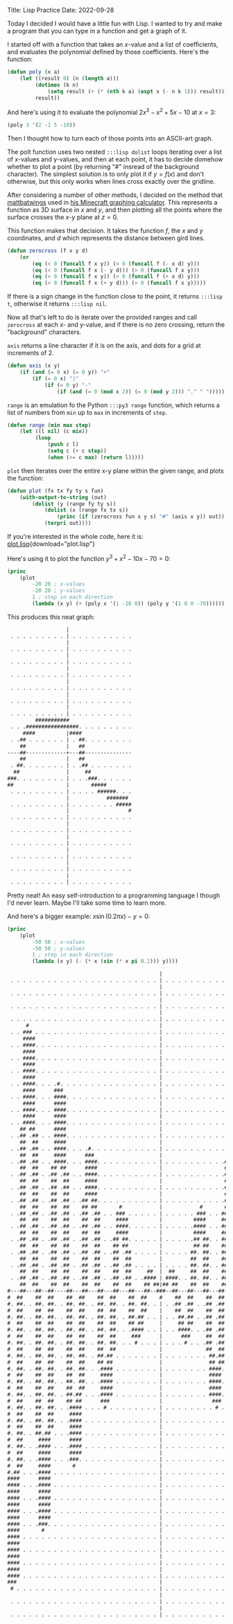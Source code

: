 Title: Lisp Practice
Date: 2022-09-28

Today I decided I would have a little fun with Lisp. I wanted to try and make a program that you can type in a function and get a graph of it.

I started off with a function that takes an $x$-value and a list of coefficients, and evaluates the polynomial defined by those coefficients. Here's the function:

```lisp
(defun poly (x a)
    (let ((result 0) (n (length a)))
         (dotimes (k n)
             (setq result (+ (* (nth k a) (expt x (- n k 1))) result)))
         result))
```

And here's using it to evaluate the polynomial $2x^{3} - x^{2} + 5x - 10$ at $x = 3$:

```lisp
(poly 3 '(2 -1 5 -10))
```

Then I thought how to turn each of those points into an ASCII-art graph.

The polt function uses two nested `:::lisp dolist` loops iterating over a list of x-values and y-values, and then at each point, it has to decide domehow whether to plot a point (by returning "#" insread of the background character). The simplest solution is to only plot it if $y = f(x)$ and don't otherwise, but this only works when lines cross exactly over the gridline.

After considering a number of other methods, I decided on the method that [mattbatwings](https://www.youtube.com/c/Mattbatwings) used in [his Minecraft graphing calculator](https://www.youtube.com/watch?v=EvvWOaLgKVU). This represents a function as 3D surface in $x$ and $y$, and then plotting all the points where the surface crosses the $x$-$y$ plane at $z=0$.

This function makes that decision. It takes the function $f$, the $x$ and $y$ coordinates, and $d$ which represents the distance between gird lines.

```lisp
(defun zerocross (f x y d)
    (or
        (eq (< 0 (funcall f x y)) (> 0 (funcall f (- x d) y)))
        (eq (< 0 (funcall f x (- y d))) (> 0 (funcall f x y)))
        (eq (< 0 (funcall f x y)) (> 0 (funcall f (+ x d) y)))
        (eq (< 0 (funcall f x (+ y d))) (> 0 (funcall f x y)))))
```

If there is a sign change in the function close to the point, it returns `:::lisp t`, otherwise it returns `:::lisp nil`.

Now all that's left to do is iterate over the provided ranges and call `zerocross` at each x- and y-value, and if there is no zero crossing, return the "background" characters.

`axis` returns a line character if it is on the axis, and dots for a grid at increments of 2.

```lisp
(defun axis (x y)
    (if (and (= 0 x) (= 0 y)) "+"
        (if (= 0 x) "|"
            (if (= 0 y) "-"
                (if (and (= 0 (mod x 2)) (= 0 (mod y 2))) "." " ")))))
```

`range` is an emulation fo the Python `:::py3 range` function, which returns a list of numbers from `min` up to `max` in increments of `step`.

```lisp
(defun range (min max step)
    (let ((l nil) (c min))
         (loop
             (push c l)
             (setq c (+ c step))
             (when (>= c max) (return l)))))
```

`plot` then iterates over the entire x-y plane within the given range, and plots the function:

```lisp
(defun plot (fx tx fy ty s fun)
    (with-output-to-string (out)
        (dolist (y (range fy ty s))
            (dolist (x (range fx tx s))
                (princ (if (zerocross fun x y s) "#" (axis x y)) out))
            (terpri out))))
```

If you're interested in the whole code, here it is: [plot.lisp]({attach}plot.lisp){download="plot.lisp"}

Here's using it to plot the function $y^{3} + x^{2} - 10x - 70 = 0$:

```lisp
(princ
    (plot
        -20 20 ; x-values
        -20 20 ; y-values
        1 ; step in each direction
        (lambda (x y) (+ (poly x '(1 -10 0)) (poly y '(1 0 0 -70))))))
```

This produces this neat graph:

```txt
                   |                    
 . . . . . . . . . | . . . . . . . . . .
                   |                    
 . . . . . . . . . | . . . . . . . . . .
                   |                    
 . . . . . . . . . | . . . . . . . . . .
                   |                    
 . . . . . . . . . | . . . . . . . . . .
                   |                    
 . . . . . . . . . | . . . . . . . . . .
                   |                    
 . . . . . . . . . | . . . . . . . . . .
                   |                    
 . . . . . . . . . | . . . . . . . . . .
         ###########                    
 . . .#################. . . . . . . . .
     ####          |####                
 . .## . . . . . . | . ##. . . . . . . .
    ##             |   ##               
----##-------------+---##---------------
    ##             |   ##               
 . ##. . . . . . . | . .## . . . . . . .
  ##               |     ##             
###. . . . . . . . | . . .###. . . . . .
##                 |       #####        
 . . . . . . . . . | . . . . ######. . .
                   |            ####### 
 . . . . . . . . . | . . . . . . . #####
                   |                   #
 . . . . . . . . . | . . . . . . . . . .
                   |                    
 . . . . . . . . . | . . . . . . . . . .
                   |                    
 . . . . . . . . . | . . . . . . . . . .
                   |                    
 . . . . . . . . . | . . . . . . . . . .
                   |                    
 . . . . . . . . . | . . . . . . . . . .
                   |                    
 . . . . . . . . . | . . . . . . . . . .
```

Pretty neat! An easy self-introduction to a programming language I though I'd never learn. Maybe I'll take some time to learn more.

And here's a bigger example: $x\sin\left(0.2\pi x\right)-y=0$:

```lisp
(princ
    (plot
        -50 50 ; x-values
        -50 50 ; y-values
        1 ; step in each direction
        (lambda (x y) (- (* x (sin (* x pi 0.2))) y))))
```

```txt
                                                 |                                                  
 . . . . . . . . . . . . . . . . . . . . . . . . | . . . . . . . . . . . . . . . . . . . . . . . . .
                                                 |                                                  
 . . . . . . . . . . . . . . . . . . . . . . . . | . . . . . . . . . . . . . . . . . . . . . . . . .
                                                 |                                                  
 . . . . . . . . . . . . . . . . . . . . . . . . | . . . . . . . . . . . . . . . . . . . . . . . . .
                                                 |                                                  
 . . . . . . . . . . . . . . . . . . . . . . . . | . . . . . . . . . . . . . . . . . . . . . . . . .
      #                                          |                                          #       
 . . ### . . . . . . . . . . . . . . . . . . . . | . . . . . . . . . . . . . . . . . . . . ### . . .
     ####                                        |                                        ####      
 . . ####. . . . . . . . . . . . . . . . . . . . | . . . . . . . . . . . . . . . . . . . .#### . . .
     ####                                        |                                        ####      
 . . ####. . . . . . . . . . . . . . . . . . . . | . . . . . . . . . . . . . . . . . . . .#### . . .
     ####                                        |                                        ####      
 . . ####. . . . . . . . . . . . . . . . . . . . | . . . . . . . . . . . . . . . . . . . .#### . . .
     ####                                        |                                        ####      
 . . ####. . . .#. . . . . . . . . . . . . . . . | . . . . . . . . . . . . . . . .#. . . .#### . . .
     ####      ###                               |                               ###      ####      
 . . ####. . . ####. . . . . . . . . . . . . . . | . . . . . . . . . . . . . . .#### . . .#### . . .
     ####      ####                              |                              ####      ####     #
 . . ####. . . ####. . . . . . . . . . . . . . . | . . . . . . . . . . . . . . .#### . . .#### . . #
     ####      ####                              |                              ####      ####     #
 . . ####. . . ####. . . . . . . . . . . . . . . | . . . . . . . . . . . . . . .#### . . .#### . . #
    ## ##      ####                              |                              ####      ## ##    #
 . .## .## . . ####. . . . . . . . . . . . . . . | . . . . . . . . . . . . . . .#### . . ##. ##. . #
    ##  ##     ####                              |                              ####     ##  ##    #
 . .## .## . . ####. . . .#. . . . . . . . . . . | . . . . . . . . . . .#. . . .#### . . ##. ##. . #
    ##  ##     ####      ###                     |                     ###      ####     ##  ##    #
 . .## .## . . ####. . . ####. . . . . . . . . . | . . . . . . . . . .#### . . .#### . . ##. ##. . #
    ##  ##    ## ##      ####                    |                    ####      ## ##    ##  ##    #
 . .## .## . .## .## . . ####. . . . . . . . . . | . . . . . . . . . .#### . . ##. ##. . ##. ##. . #
    ##  ##    ##  ##     ####                    |                    ####     ##  ##    ##  ##    #
 . .## .## . .## .## . . ####. . . . . . . . . . | . . . . . . . . . .#### . . ##. ##. . ##. ##. . #
    ##  ##    ##  ##     ####                    |                    ####     ##  ##    ##  ##    #
 . .## .## . .## .## . .## ##. . . . . . . . . . | . . . . . . . . . .## ##. . ##. ##. . ##. ##. . #
    ##  ##    ##  ##    ## ##       #            |            #       ## ##    ##  ##    ##  ##    #
 . .## .## . .## .## . .## .## . . ### . . . . . | . . . . . ### . . ##. ##. . ##. ##. . ##. ##. . #
    ##  ##    ##  ##    ##  ##     ####          |          ####     ##  ##    ##  ##    ##  ##    #
 . .## .## . .## .## . .## .## . . ####. . . . . | . . . . .#### . . ##. ##. . ##. ##. . ##. ##. . #
    ##  ##    ##  ##    ##  ##     ####          |          ####     ##  ##    ##  ##    ##  ##    #
 . .## .## . .## .## . .## .## . .## ##. . . . . | . . . . .## ##. . ##. ##. . ##. ##. . ##. ##. . #
    ##  ##    ##  ##    ##  ##    ## ##          |          ## ##    ##  ##    ##  ##    ##  ##    #
 . .## .## . .## .## . .## .## . .## .## . . . . | . . . . ##. ##. . ##. ##. . ##. ##. . ##. ##. . #
    ##  ##    ##  ##    ##  ##    ##  ##         |         ##  ##    ##  ##    ##  ##    ##  ##    #
 . .## .## . .## .## . .## .## . .## .## . . . . | . . . . ##. ##. . ##. ##. . ##. ##. . ##. ##. . #
    ##  ##    ##  ##    ##  ##    ##  ##     ##  |  ##     ##  ##    ##  ##    ##  ##    ##  ##    #
 . .## .## . .## .## . .## .## . .## .## . .#### | ####. . ##. ##. . ##. ##. . ##. ##. . ##. ##. . #
    ##  ##    ##  ##    ##  ##    ##  ##    ## ##|## ##    ##  ##    ##  ##    ##  ##    ##  ##    #
#---##---##--##----##---##---##---##---##---##--###--##---##---##---##---##---##----##--##---##---##
#  ##    ##  ##    ##  ##    ##  ##    ##  ##    #    ##  ##    ##  ##    ##  ##    ##  ##    ##  ##
#. ##. . ##. ##. . ##. ##. . ##. ##. . ##. ##. . | . .## .## . .## .## . .## .## . .## .## . .## .##
#  ##    ##  ##    ##  ##    ##  ##    ##  ##    |    ##  ##    ##  ##    ##  ##    ##  ##    ##  ##
#. ##. . ##. ##. . ##. ##. . ##. ##. . ##.## . . | . . ##.## . .## .## . .## .## . .## .## . .## .##
#  ##    ##  ##    ##  ##    ##  ##    ## ##     |     ## ##    ##  ##    ##  ##    ##  ##    ##  ##
#. ##. . ##. ##. . ##. ##. . ##. ##. . .#### . . | . . ####. . .## .## . .## .## . .## .## . .## .##
#  ##    ##  ##    ##  ##    ##  ##     ###      |      ###     ##  ##    ##  ##    ##  ##    ##  ##
#. ##. . ##. ##. . ##. ##. . ##. ##. . . # . . . | . . . # . . .## .## . .## .## . .## .## . .## .##
#  ##    ##  ##    ##  ##    ##  ##              |              ##  ##    ##  ##    ##  ##    ##  ##
#. ##. . ##. ##. . ##. ##. . ##.## . . . . . . . | . . . . . . . ##.## . .## .## . .## .## . .## .##
#  ##    ##  ##    ##  ##    ## ##               |               ## ##    ##  ##    ##  ##    ##  ##
#. ##. . ##. ##. . ##. ##. . .#### . . . . . . . | . . . . . . . ####. . .## .## . .## .## . .## .##
#  ##    ##  ##    ##  ##     ####               |               ####     ##  ##    ##  ##    ##  ##
#. ##. . ##. ##. . ##. ##. . .#### . . . . . . . | . . . . . . . ####. . .## .## . .## .## . .## .##
#  ##    ##  ##    ##  ##     ####               |               ####     ##  ##    ##  ##    ##  ##
#. ##. . ##. ##. . ##.## . . .#### . . . . . . . | . . . . . . . ####. . . ##.## . .## .## . .## .##
#  ##    ##  ##    ## ##      ###                |                ###      ## ##    ##  ##    ##  ##
#. ##. . ##. ##. . .#### . . . # . . . . . . . . | . . . . . . . . # . . . ####. . .## .## . .## .##
#  ##    ##  ##     ####                         |                         ####     ##  ##    ##  ##
#. ##. . ##. ##. . .#### . . . . . . . . . . . . | . . . . . . . . . . . . ####. . .## .## . .## .##
#  ##    ##  ##     ####                         |                         ####     ##  ##    ##  ##
#. ##. . ##.## . . .#### . . . . . . . . . . . . | . . . . . . . . . . . . ####. . . ##.## . .## .##
#  ##     ####      ####                         |                         ####      ####     ##  ##
#. ##. . .#### . . .#### . . . . . . . . . . . . | . . . . . . . . . . . . ####. . . ####. . .## .##
#  ##     ####      ####                         |                         ####      ####     ##  ##
#. ##. . .#### . . .###. . . . . . . . . . . . . | . . . . . . . . . . . . .###. . . ####. . .## .##
#  ##     ####       #                           |                           #       ####     ##  ##
#.## . . .#### . . . . . . . . . . . . . . . . . | . . . . . . . . . . . . . . . . . ####. . . ##.##
####      ####                                   |                                   ####      #### 
#### . . .#### . . . . . . . . . . . . . . . . . | . . . . . . . . . . . . . . . . . ####. . . ####.
####      ####                                   |                                   ####      #### 
#### . . .#### . . . . . . . . . . . . . . . . . | . . . . . . . . . . . . . . . . . ####. . . ####.
####      ####                                   |                                   ####      #### 
#### . . .#### . . . . . . . . . . . . . . . . . | . . . . . . . . . . . . . . . . . ####. . . ####.
####      ####                                   |                                   ####      #### 
#### . . .###. . . . . . . . . . . . . . . . . . | . . . . . . . . . . . . . . . . . .###. . . ####.
####       #                                     |                                     #       #### 
#### . . . . . . . . . . . . . . . . . . . . . . | . . . . . . . . . . . . . . . . . . . . . . ####.
####                                             |                                             #### 
#### . . . . . . . . . . . . . . . . . . . . . . | . . . . . . . . . . . . . . . . . . . . . . ####.
####                                             |                                             #### 
#### . . . . . . . . . . . . . . . . . . . . . . | . . . . . . . . . . . . . . . . . . . . . . ####.
####                                             |                                             #### 
#### . . . . . . . . . . . . . . . . . . . . . . | . . . . . . . . . . . . . . . . . . . . . . ####.
###                                              |                                              ### 
 # . . . . . . . . . . . . . . . . . . . . . . . | . . . . . . . . . . . . . . . . . . . . . . . # .
                                                 |                                                  
 . . . . . . . . . . . . . . . . . . . . . . . . | . . . . . . . . . . . . . . . . . . . . . . . . .
                                                 |                                                  
 . . . . . . . . . . . . . . . . . . . . . . . . | . . . . . . . . . . . . . . . . . . . . . . . . .
```
